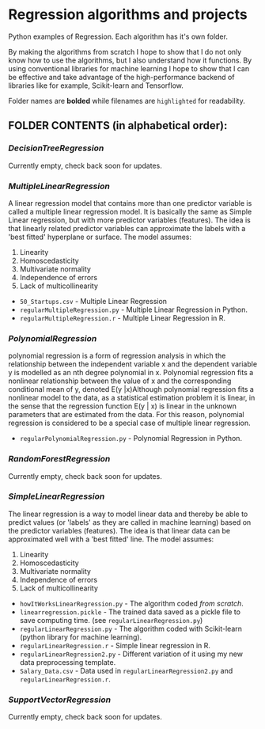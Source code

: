 # Regression algorithms and projects
Python examples of Regression. Each algorithm has it's own folder.

By making the algorithms from scratch I hope to show that I do not only know how to use the algorithms, but I also understand how it functions. By using conventional libraries for machine learning I hope to show that I can be effective and take advantage of the high-performance backend of libraries like for example, Scikit-learn and Tensorflow.

Folder names are **bolded** while filenames are `highlighted` for readability.

## FOLDER CONTENTS (in alphabetical order):

### **_DecisionTreeRegression_**
Currently empty, check back soon for updates.

### **_MultipleLinearRegression_**
A linear regression model that contains more than one predictor variable is called a multiple linear regression model. It is basically the same as Simple Linear regression, but with more predictor variables (features). The idea is that linearly related predictor variables can approximate the labels with a 'best fitted' hyperplane or surface. The model assumes:
  1. Linearity
  2. Homoscedasticity
  3. Multivariate normality
  4. Independence of errors
  5. Lack of multicollinearity

  * `50_Startups.csv` - Multiple Linear Regression
  * `regularMultipleRegression.py` - Multiple Linear Regression in Python.
  * `regularMultipleRegression.r` - Multiple Linear Regression in R.

### **_PolynomialRegression_**
polynomial regression is a form of regression analysis in which the relationship between the independent variable x and the dependent variable y is modelled as an nth degree polynomial in x. Polynomial regression fits a nonlinear relationship between the value of x and the corresponding conditional mean of y, denoted E(y |x)Although polynomial regression fits a nonlinear model to the data, as a statistical estimation problem it is linear, in the sense that the regression function E(y | x) is linear in the unknown parameters that are estimated from the data. For this reason, polynomial regression is considered to be a special case of multiple linear regression.

  * `regularPolynomialRegression.py` - Polynomial Regression in Python.

### **_RandomForestRegression_**
Currently empty, check back soon for updates.

### **_SimpleLinearRegression_**
The linear regression is a way to model linear data and thereby be able to predict values (or 'labels' as they are called in machine learning) based on the predictor variables (features). The idea is that linear data can be approximated well with a 'best fitted' line. The model assumes:
  1. Linearity
  2. Homoscedasticity
  3. Multivariate normality
  4. Independence of errors
  5. Lack of multicollinearity

  * `howItWorksLinearRegression.py` - The algorithm coded *from scratch*.
  * `linearregression.pickle` - The trained data saved as a pickle file to save computing time. (see `regularLinearRegression.py`)
  * `regularLinearRegression.py` - The algorithm coded with Scikit-learn (python library for machine learning).
  * `regularLinearRegression.r` - Simple linear regression in R.
  * `regularLinearRegression2.py` - Different variation of it using my new data preprocessing template.
  * `Salary_Data.csv` - Data used in `regularLinearRegression2.py` and `regularLinearRegression.r`.


### **_SupportVectorRegression_**
Currently empty, check back soon for updates.
